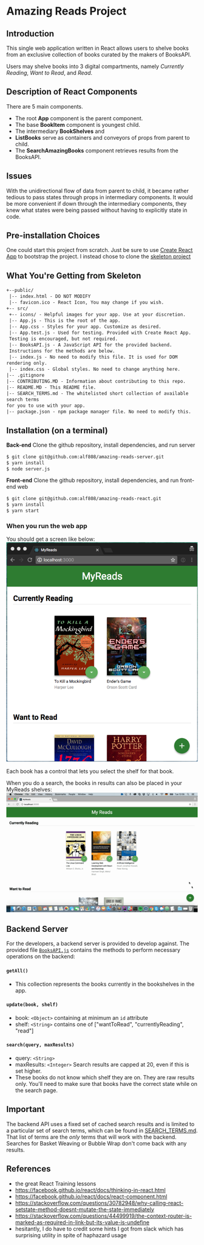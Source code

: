 # Amazing Reads Project
## Introduction
This single web application written in React allows users to shelve books from an exclusive collection of books
curated by the makers of BooksAPI.

Users may shelve books into 3 digital
compartments, namely _Currently Reading_, _Want to Read_, and _Read_.

## Description of React Components
There are 5 main components.
* The root **App** component is the parent component.
* The base **BookItem** component is youngest child.
* The intermediary **BookShelves** and
* **ListBooks** serve as containers and conveyors of props from parent to child.
* The **SearchAmazingBooks** component retrieves results from the BooksAPI.

## Issues
With the unidirectional flow of data from parent to child, it became rather tedious to pass states through props in intermediary components.
It would be more convenient if down through the intermediary components, they knew what states were being passed without having to explicitly state in code.

## Pre-installation Choices
One could start this project from scratch. Just be sure to use [Create React App](https://github.com/facebookincubator/create-react-app) to bootstrap the project. I instead chose to clone the [skeleton project](https://github.com/udacity/reactnd-project-myreads-starter)

## What You're Getting from Skeleton
```
+--public/    
 |-- index.html - DO NOT MODIFY
 |-- favicon.ico - React Icon, You may change if you wish.
+-- src/
 +-- icons/ - Helpful images for your app. Use at your discretion.
 |-- App.js - This is the root of the app.
 |-- App.css - Styles for your app. Customize as desired.
 |-- App.test.js - Used for testing. Provided with Create React App.
 Testing is encouraged, but not required.
 |-- BooksAPI.js - A JavaScript API for the provided backend.
 Instructions for the methods are below.
 |-- index.js - No need to modify this file. It is used for DOM rendering only.
 |-- index.css - Global styles. No need to change anything here.
|-- .gitignore
|-- CONTRIBUTING.MD - Information about contributing to this repo.
|-- README.MD - This README file.
|-- SEARCH_TERMS.md - The whitelisted short collection of available search terms
for you to use with your app.
|-- package.json - npm package manager file. No need to modify this.
```

## Installation (on a terminal)
**Back-end**
Clone the github repository, install dependencies, and run server
```
$ git clone git@github.com:alf808/amazing-reads-server.git
$ yarn install
$ node server.js
```

**Front-end**
Clone the github repository, install dependencies, and run front-end web
```
$ git clone git@github.com:alf808/amazing-reads-react.git
$ yarn install
$ yarn start
```

### When you run the web app
You should get a screen like below:
![alt text](./src/react-project1-a.png)

Each book has a control that lets you select the shelf for that book.

When you do a search, the books in results can also be placed in your MyReads shelves:
![alt text](./src/correct-use-of-state.gif)
## Backend Server

For the developers, a backend server is provided to develop against. The provided file [`BooksAPI.js`](src/BooksAPI.js) contains the methods to perform necessary operations on the backend:

#### `getAll()`
* This collection represents the books currently in the bookshelves in the app.

#### `update(book, shelf)`
* book: `<Object>` containing at minimum an `id` attribute
* shelf: `<String>` contains one of ["wantToRead", "currentlyReading", "read"]  

#### `search(query, maxResults)`
* query: `<String>`
* maxResults: `<Integer>` Search results are capped at 20, even if this is set higher.
* These books do not know which shelf they are on. They are raw results only. You'll need to make sure that books have the correct state while on the search page.

## Important
The backend API uses a fixed set of cached search results and is limited to a particular set of search terms, which can be found in [SEARCH_TERMS.md](SEARCH_TERMS.md). That list of terms are the _only_ terms that will work with the backend. Searches for Basket Weaving or Bubble Wrap don't come back with any results.

## References
* the great React Training lessons
* https://facebook.github.io/react/docs/thinking-in-react.html
* https://facebook.github.io/react/docs/react-component.html
* https://stackoverflow.com/questions/30782948/why-calling-react-setstate-method-doesnt-mutate-the-state-immediately
* https://stackoverflow.com/questions/44499919/the-context-router-is-marked-as-required-in-link-but-its-value-is-undefine
* hesitantly, I do have to credit some hints I got from slack which has surprising utility in spite of haphazard usage
